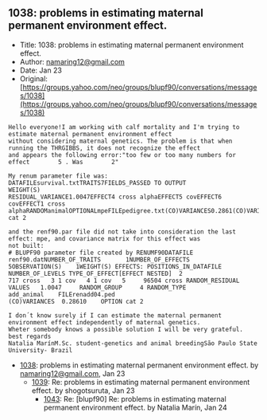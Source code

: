 ## 1038: problems in estimating maternal permanent environment effect.

- Title: 1038: problems in estimating maternal permanent environment effect.
- Author: namaring12@gmail.com
- Date: Jan 23
- Original: [https://groups.yahoo.com/neo/groups/blupf90/conversations/messages/1038](https://groups.yahoo.com/neo/groups/blupf90/conversations/messages/1038)

```
Hello everyone!I am working with calf mortality and I'm trying to estimate maternal permanent environment effect
without considering maternal genetics. The problem is that when running the THRGIBBS, it does not recognize the effect
and appears the following error:"too few or too many numbers for effect 	   5 . Was	      2"

My renum parameter file was: 
DATAFILEsurvival.txtTRAITS7FIELDS_PASSED TO OUTPUT
WEIGHT(S)
RESIDUAL_VARIANCE1.0047EFFECT4 cross alphaEFFECT5 covEFFECT6 covEFFECT1 cross
alphaRANDOManimalOPTIONALmpeFILEpedigree.txt(CO)VARIANCES0.2861(CO)VARIANCES_MPE0.0589OPTION cat 2

and the renf90.par file did not take into consideration the last effect: mpe, and covariance matrix for this effect was
not built: 
# BLUPF90 parameter file created by RENUMF90DATAFILE renf90.datNUMBER_OF_TRAITS 	  1NUMBER_OF_EFFECTS	      
5OBSERVATION(S)    1WEIGHT(S) EFFECTS: POSITIONS_IN_DATAFILE NUMBER_OF_LEVELS TYPE_OF_EFFECT[EFFECT NESTED]  2	    
717 cross   3 1 cov   4 1 cov	5     96504 cross RANDOM_RESIDUAL VALUES   1.0047     RANDOM_GROUP     4 RANDOM_TYPE
add_animal    FILErenadd04.ped						      (CO)VARIANCES  0.28610	OPTION cat 2

I don´t know surely if I can estimate the maternal permanent environment effect independently of maternal genetics.
Wheter somebody knows a possible solution I will be very grateful. 
best regards
Natalia MarínM.Sc. student-genetics and animal breedingSão Paulo State University- Brazil
```

- [1038](1038.md): problems in estimating maternal permanent environment effect. by namaring12@gmail.com, Jan 23
    - [1039](1039.md): Re: problems in estimating maternal permanent environment effect. by shogotsuruta, Jan 23
        - [1043](1043.md): Re: [blupf90] Re: problems in estimating maternal permanent environment effect. by Natalia Marín, Jan 24
